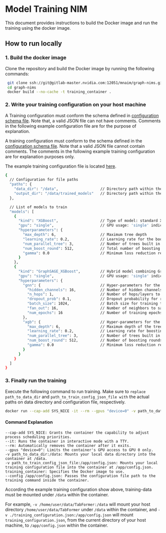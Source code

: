 # Model Training NIM

This document provides instructions to build the Docker image and run the training using the docker image.

## How to run locally

### 1. Build the docker image
Clone the repository and build the Docker image by running the following commands:
```sh
 git clone ssh://git@gitlab-master.nvidia.com:12051/mnaim/graph-nims.git
 cd graph-nims
 docker build --no-cache -t training_container .
 ```


### 2. Write your training configuration on your host machine

A Training configuration must conform the schema defined in [configuration schema file](./config_schema.py). Note that, a valid JSON file can not have comments. Comments in the following example configuration file are for the purpose of explanation.

A training configuration must conform to the schema defined in the [configuration schema file](./config_schema.py). Note that a valid JSON file cannot contain comments. The comments in the following example training configuration are for explanation purposes only.

The example training configuration file is located [here](./example_training_config.json).

```bash
{
  // Configuration for file paths
  "paths": {
    "data_dir": "/data",                   // Directory path within the container where input data is stored.
    "output_dir": "/data/trained_models"   // Directory path within the container where trained models will be saved.
  },

  // List of models to train
  "models": [
    {
      "kind": "XGBoost",                   // Type of model: standard XGBoost
      "gpu": "single",                     // GPU usage: 'single' indicates using a single GPU
      "hyperparameters": {
        "max_depth": 6,                    // Maximum tree depth
        "learning_rate": 0.2,              // Learning rate for the boosting process
        "num_parallel_tree": 3,            // Number of trees built in parallel
        "num_boost_round": 512,            // Total number of boosting rounds
        "gamma": 0.0                       // Minimum loss reduction required to make a further partition on a leaf node
      }
    },
    {
      "kind": "GraphSAGE_XGBoost",         // Hybrid model combining GraphSAGE with XGBoost
      "gpu": "single",                     // GPU usage: 'single' indicates using a single GPU
      "hyperparameters": {
        "gnn": {                           // Hyper-parameters for the GraphSAGE model
          "hidden_channels": 16,           // Number of hidden channels in the the GraphSAGE model
          "n_hops": 1,                     // Number of hops/layers to aggregate
          "dropout_prob": 0.1,             // Dropout probability for regularization
          "batch_size": 1024,              // Batch size for training the model
          "fan_out": 16,                   // Number of neighbors to sample per node during message passing
          "num_epochs": 16                 // Number of training epochs for the GNN
        },
        "xgb": {                           // Hyper-parameters for the XGBoost component within the hybrid model
          "max_depth": 6,                  // Maximum depth of the tree
          "learning_rate": 0.2,            // Learning rate for boosting
          "num_parallel_tree": 3,          // Number of trees built in parallel
          "num_boost_round": 512,          // Number of boosting rounds
          "gamma": 0.0                     // Minimum loss reduction required to make a further partition on a leaf node
        }
      }
    }
  ]
}
```

### 3. Finally run the training

Execute the following command to run training. Make sure to `replace path_to_data_dir` and `path_to_train_config_json_file with` the actual paths on data directory and configuration file, respectively.

 ```sh
 docker run --cap-add SYS_NICE -it --rm --gpus "device=0" -v path_to_data_dir:/data  -v path_to_train_config_json_file:/app/config.json training_container --config /app/config.json
```

#### Command Explanation

    --cap-add SYS_NICE: Grants the container the capability to adjust process scheduling priorities.
    --it: Runs the container in interactive mode with a TTY.
    --rm: Automatically removes the container after it exits.
    --gpus "device=0": Limits the container's GPU access to GPU 0 only.
    -v path_to_data_dir:/data: Mounts your local data directory into the container at /data.
    -v path_to_train_config_json_file:/app/config.json: Mounts your local training configuration file into the container at /app/config.json.
    training_container: Specifies the Docker image to use.
    --config /app/config.json: Passes the configuration file path to the training command inside the container.

According the example training configuration show above, training-data must be mounted under `/data` within the container.

For example, `-v /home/user/data/TabFormer:/data` will mount your host directory `/home/user/data/TabFormer`  under `/data` within the container, and `-v ./training_configuration.json:/app/config.json` will mount `training_configuration.json`, from the current directory of your host machine, to `/app/config.json` within the container.
